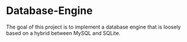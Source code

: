 # Database-Engine
The goal of this project is to implement a database engine that is loosely based on a hybrid between MySQL and SQLite. 
